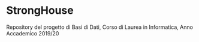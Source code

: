 # StrongHouse

Repository del progetto di Basi di Dati, Corso di Laurea in Informatica, Anno Accademico 2019/20
